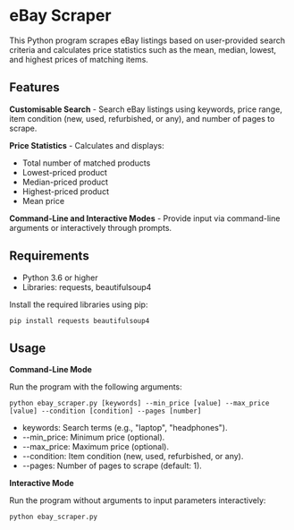 # eBay Scraper

This Python program scrapes eBay listings based on user-provided search criteria and calculates price statistics such as the mean, median, lowest, and highest prices of matching items. 

## Features
**Customisable Search** - Search eBay listings using keywords, price range, item condition (new, used, refurbished, or any), and number of pages to scrape.

**Price Statistics** - Calculates and displays:
- Total number of matched products
- Lowest-priced product
- Median-priced product
- Highest-priced product
- Mean price

**Command-Line and Interactive Modes** - Provide input via command-line arguments or interactively through prompts.

## Requirements
- Python 3.6 or higher
- Libraries: requests, beautifulsoup4

Install the required libraries using pip:
```
pip install requests beautifulsoup4
```

## Usage
**Command-Line Mode**

Run the program with the following arguments: 
```
python ebay_scraper.py [keywords] --min_price [value] --max_price [value] --condition [condition] --pages [number]
```
* keywords: Search terms (e.g., "laptop", "headphones").
* --min_price: Minimum price (optional).
* --max_price: Maximum price (optional).
* --condition: Item condition (new, used, refurbished, or any).
* --pages: Number of pages to scrape (default: 1).

**Interactive Mode**

Run the program without arguments to input parameters interactively:
```
python ebay_scraper.py
```

